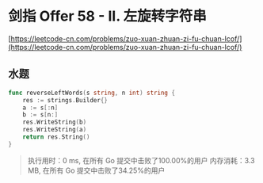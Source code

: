 # 剑指 Offer 58 - II. 左旋转字符串
[https://leetcode-cn.com/problems/zuo-xuan-zhuan-zi-fu-chuan-lcof/](https://leetcode-cn.com/problems/zuo-xuan-zhuan-zi-fu-chuan-lcof/)
## 水题
```go
func reverseLeftWords(s string, n int) string {
	res := strings.Builder{}
	a := s[:n]
	b := s[n:]
	res.WriteString(b)
	res.WriteString(a)
	return res.String()
}

```
>执行用时：0 ms, 在所有 Go 提交中击败了100.00%的用户
内存消耗：3.3 MB, 在所有 Go 提交中击败了34.25%的用户

